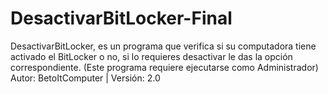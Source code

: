 # DesactivarBitLocker-Final
DesactivarBitLocker, es un programa que verifica si su computadora tiene activado el BitLocker o no, si lo requieres desactivar le das la opción correspondiente. (Este programa requiere ejecutarse como Administrador) Autor: BetoItComputer | Versión: 2.0
